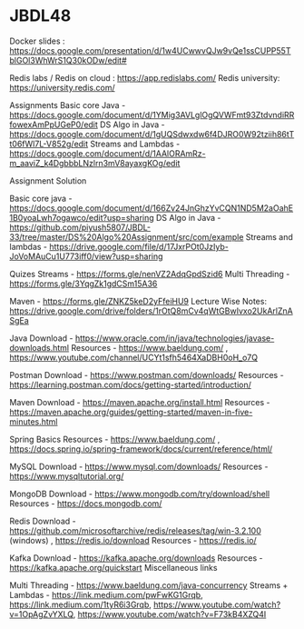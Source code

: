 # JBDL48

Docker slides : https://docs.google.com/presentation/d/1w4UCwwvQJw9vQe1ssCUPP55TblGOl3WhWrS1Q30kODw/edit#

Redis labs / Redis on cloud : https://app.redislabs.com/ Redis university: https://university.redis.com/

Assignments
Basic core Java - https://docs.google.com/document/d/1YMig3AVLglOgQVWFmt93ZtdvndiRRfowexAmPpUGeP0/edit
DS Algo in Java - https://docs.google.com/document/d/1gUQSdwxdw6f4DJRO0W92tziih86tTt06fWl7L-V852g/edit
Streams and Lambdas - https://docs.google.com/document/d/1AAlORAmRz-m_aaviZ_k4DgbbbLNzlrn3mV8ayaxgKOg/edit

Assignment Solution

Basic core java - https://docs.google.com/document/d/166Zv24JnGhzYvCQN1ND5M2aOahE1B0yoaLwh7ogawco/edit?usp=sharing
DS Algo in Java - https://github.com/piyush5807/JBDL-33/tree/master/DS%20Algo%20Assignment/src/com/example
Streams and lambdas - https://drive.google.com/file/d/17JxrPOt0JzIyb-JoVoMAuCu1U773iff0/view?usp=sharing

Quizes
Streams - https://forms.gle/nenVZ2AdqGpdSzid6
Multi Threading - https://forms.gle/3YqgZk1gdCSm15A36

Maven - https://forms.gle/ZNKZ5keD2yFfeiHU9
Lecture Wise Notes: https://drive.google.com/drive/folders/1rOtQ8mCv4qWtGBwIvxo2UkArlZnASgEa

Java
Download - https://www.oracle.com/in/java/technologies/javase-downloads.html
Resources - https://www.baeldung.com/ , https://www.youtube.com/channel/UCYt1sfh5464XaDBH0oH_o7Q

Postman
Download - https://www.postman.com/downloads/
Resources - https://learning.postman.com/docs/getting-started/introduction/

Maven
Download - https://maven.apache.org/install.html
Resources - https://maven.apache.org/guides/getting-started/maven-in-five-minutes.html

Spring Basics
Resources - https://www.baeldung.com/ , https://docs.spring.io/spring-framework/docs/current/reference/html/

MySQL
Download - https://www.mysql.com/downloads/
Resources - https://www.mysqltutorial.org/

MongoDB
Download - https://www.mongodb.com/try/download/shell
Resources - https://docs.mongodb.com/

Redis
Download - https://github.com/microsoftarchive/redis/releases/tag/win-3.2.100 (windows) , https://redis.io/download
Resources - https://redis.io/

Kafka
Download - https://kafka.apache.org/downloads
Resources - https://kafka.apache.org/quickstart
Miscellaneous links

Multi Threading - https://www.baeldung.com/java-concurrency
Streams + Lambdas - https://link.medium.com/pwFwKG1Grqb, https://link.medium.com/1tyR6i3Grqb, https://www.youtube.com/watch?v=1OpAgZvYXLQ, https://www.youtube.com/watch?v=F73kB4XZQ4I

